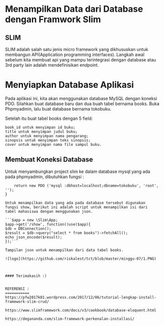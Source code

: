 Menampilkan Data dari Database dengan Framwork Slim
===================================================

## SLIM

SLIM adalah salah satu jenis micro framework yang dikhususkan untuk membangun API(Application programming interfaces). Langkah awal sebelum kita membuat api yang mampu terintegrasi dengan database atau 3rd party lain adalah mendefinisikan endpoint.

#  **Menyiapkan Database Aplikasi**

Pada aplikasi ini, kita akan menggunakan database MySQL dengan koneksi PDO. Silahkan buat database baru dan dua buah tabel bernama books.
Buka Phpmyadmin, lalu buat database bernama tokobuku. 

Setelah itu buat tabel books dengan 5 field:

    book_id untuk menyimpan id buku;
    title untuk menyimpan judul buku;
    author untuk menyimpan nama pengarang;
    sinopsis untuk menyimpan teks sinopsis;
    cover untuk menyimpan nama file sampul buku.

## **Membuat Koneksi Database**

Untuk menyambungkan project slim ke dalam database mysql yang ada pada phpmyadmin, dibutuhkan fungsi :

```function DBConnection(){
	return new PDO ('mysql :dbhost=localhost;dbname=tokobuku', 'root', '');
}

Untuk menampilkan data yang ada pada database tersebut digunakan fungsi show, berikut ini adalah script untuk menampilkan isi dari tabel mahasiswa dengan menggunakan json.

```$app = new \Slim\App;
$app->get('/show', function()use($app){
$db = DBConnection();
$result = $db->query("select * from books")->fetchAll();
echo json_encode($result);
});```

Tampilan json untuk menampilkan dari data tabel books.

![logo](https://github.com/riskalest/tct/blob/master/minggu-07/1.PNG)



#### Terimakasih :)


REFERENSI :
===========
https://pfw2017k01.wordpress.com/2017/12/06/tutorial-lengkap-install-framework-slim-crud/

https://www.slimframework.com/docs/v3/cookbook/database-eloquent.html

https://degananda.com/slim-framework-perkenalan-installasi/